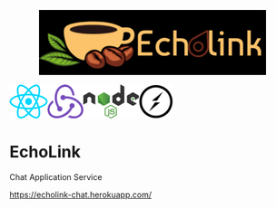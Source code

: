 <p align="center">
  <a href="https://echolink-chat.herokuapp.com/">
    <img
      alt="Echolink"
      src="./echolink/public/images/logo.png"
      width="400"
    />
  </a>
</p>
<a href='https://reactjs.org/'><img src='./echolink/public/images/react.svg' height='60' alt='React Logo'/></a><a href='http://redux.js.org'><img src='./echolink/public/images/redux.svg' height='60' alt='Redux Logo'/></a><a href='https://nodejs.org/en/'><img src='./echolink/public/images/nodejs.svg' height='60' alt='Nodejs Logo'/></a><a href='https://socket.io/'><img src='./echolink/public/images/socketio.svg' height='60' alt='Socketio Logo'/></a>

# EchoLink
Chat Application Service

https://echolink-chat.herokuapp.com/
